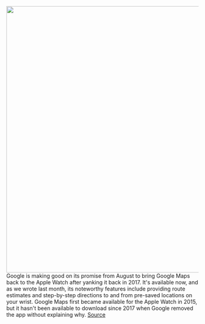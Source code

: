 <img src='https://cdn.vox-cdn.com/thumbor/sDTVLMvCVmLRDv5eFUCBCmHlrzA=/0x0:2040x1360/1200x800/filters:focal(857x517:1183x843)/cdn.vox-cdn.com/uploads/chorus_image/image/67378413/vpavic_190913_3669_0258.0.jpg' width='700px' /><br/>
Google is making good on its promise from August to bring Google Maps back to the Apple Watch after yanking it back in 2017. It's available now, and as we wrote last month, its noteworthy features include providing route estimates and step-by-step directions to and from pre-saved locations on your wrist. Google Maps first became available for the Apple Watch in 2015, but it hasn't been available to download since 2017 when Google removed the app without explaining why.
<a href='https://www.theverge.com/2020/9/9/21429412/google-maps-apple-watch-app-store'> Source <a/>